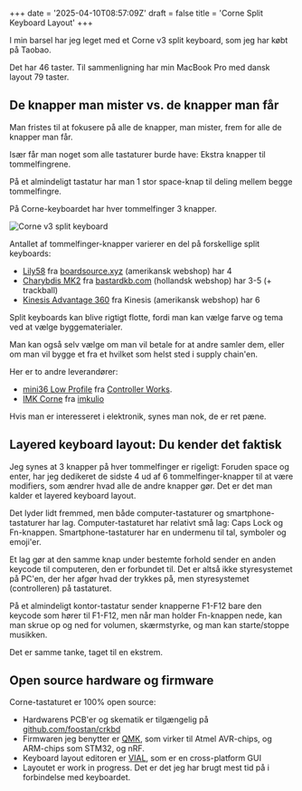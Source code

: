 +++
date = '2025-04-10T08:57:09Z'
draft = false
title = 'Corne Split Keyboard Layout'
+++

I min barsel har jeg leget med et Corne v3 split keyboard, som jeg har købt på Taobao.

Det har 46 taster. Til sammenligning har min MacBook Pro med dansk layout 79 taster.

## De knapper man mister vs. de knapper man får

Man fristes til at fokusere på alle de knapper, man mister, frem for alle de knapper man får.

Især får man noget som alle tastaturer burde have: Ekstra knapper til tommelfingrene.

På et almindeligt tastatur har man 1 stor space-knap til deling mellem begge tommelfingre.

På Corne-keyboardet har hver tommelfinger 3 knapper.

![Corne v3 split keyboard](/img/corne-v3-split-keyboard.jpeg)

Antallet af tommelfinger-knapper varierer en del på forskellige split
keyboards:

- [Lily58](https://www.boardsource.xyz/products/lily58) fra [boardsource.xyz][bs-xyz] (amerikansk webshop) har 4
- [Charybdis MK2](https://bastardkb.com/charybdis/) fra [bastardkb.com][bastard-kb] (hollandsk webshop) har 3-5 (+ trackball)
- [Kinesis Advantage 360](https://kinesis-ergo.com/keyboards/advantage360/) fra Kinesis (amerikansk webshop) har 6

[bs-xyz]: https://www.boardsource.xyz/
[bastard-kb]: https://bastardkb.com/

Split keyboards kan blive rigtigt flotte, fordi man kan vælge farve og tema ved
at vælge byggematerialer.

Man kan også selv vælge om man vil betale for at andre samler dem, eller om man
vil bygge et fra et hvilket som helst sted i supply chain'en.

Her er to andre leverandører:

- [mini36 Low Profile][controller-works-mini36] fra [Controller Works][controller-works].
- [IMK Corne][imkulio] fra [imkulio][imkulio]

[controller-works-mini36]: https://controller.works/products/mini36-low-profile-ergonomic-keyboard
[controller-works]: https://controller.works/
[imkulio]: https://imkulio.com/

Hvis man er interesseret i elektronik, synes man nok, de er ret pæne.

## Layered keyboard layout: Du kender det faktisk

Jeg synes at 3 knapper på hver tommelfinger er rigeligt: Foruden space og
enter, har jeg dedikeret de sidste 4 ud af 6 tommelfinger-knapper til at være
modifiers, som ændrer hvad alle de andre knapper gør. Det er det man kalder et
layered keyboard layout.

Det lyder lidt fremmed, men både computer-tastaturer og smartphone-tastaturer
har lag. Computer-tastaturet har relativt små lag: Caps Lock og Fn-knappen.
Smartphone-tastaturer har en undermenu til tal, symboler og emoji'er.

Et lag gør at den samme knap under bestemte forhold sender en anden keycode til
computeren, den er forbundet til. Det er altså ikke styresystemet på PC'en, der
her afgør hvad der trykkes på, men styresystemet (controlleren) på tastaturet.

På et almindeligt kontor-tastatur sender knapperne F1-F12 bare den keycode som
hører til F1-F12, men når man holder Fn-knappen nede, kan man skrue op og ned
for volumen, skærmstyrke, og man kan starte/stoppe musikken.

Det er samme tanke, taget til en ekstrem.

## Open source hardware og firmware

Corne-tastaturet er 100% open source:

- Hardwarens PCB'er og skematik er tilgængelig på [github.com/foostan/crkbd](https://github.com/foostan/crkbd#corne-keyboard)
- Firmwaren jeg benytter er [QMK](https://qmk.fm/), som virker til Atmel AVR-chips, og ARM-chips som STM32, og nRF.
- Keyboard layout editoren er [VIAL](https://get.vial.today/), som er en cross-platform GUI
- Layoutet er work in progress. Det er det jeg har brugt mest tid på i forbindelse med keyboardet.


